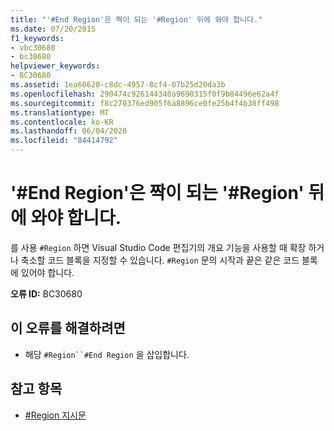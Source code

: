 ```yaml
---
title: "'#End Region'은 짝이 되는 '#Region' 뒤에 와야 합니다."
ms.date: 07/20/2015
f1_keywords:
- vbc30680
- bc30680
helpviewer_keywords:
- BC30680
ms.assetid: 1ea60620-c8dc-4957-8cf4-07b25d20da3b
ms.openlocfilehash: 290474c926144340a9690315f0f9b84496e62a4f
ms.sourcegitcommit: f8c270376ed905f6a8896ce0fe25b4f4b38ff498
ms.translationtype: MT
ms.contentlocale: ko-KR
ms.lasthandoff: 06/04/2020
ms.locfileid: "84414792"
---
```

# <a name="end-region-must-be-preceded-by-a-matching-region"></a>'#End Region'은 짝이 되는 '#Region' 뒤에 와야 합니다.
를 사용 `#Region` 하면 Visual Studio Code 편집기의 개요 기능을 사용할 때 확장 하거나 축소할 코드 블록을 지정할 수 있습니다. `#Region` 문의 시작과 끝은 같은 코드 블록에 있어야 합니다.  
  
 **오류 ID:** BC30680  
  
## <a name="to-correct-this-error"></a>이 오류를 해결하려면  
  
- 해당 `#Region``#End Region` 을 삽입합니다.  
  
## <a name="see-also"></a>참고 항목

- [#Region 지시문](../language-reference/directives/region-directive.md)
